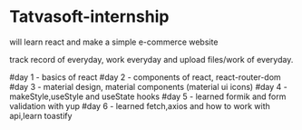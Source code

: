 # Tatvasoft-internship

will learn react and make a simple e-commerce website

track record of everyday, work everyday and upload files/work of everyday.

#day 1 - basics of react
#day 2 - components of react, react-router-dom
#day 3 - material design, material components (material ui icons)
#day 4 - makeStyle,useStyle and useState hooks
#day 5 - learned formik and form validation with yup
#day 6 - learned fetch,axios and how to work with api,learn toastify
